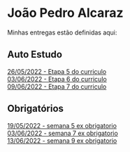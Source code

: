 # João Pedro Alcaraz
Minhas entregas estão definidas aqui:
## Auto Estudo
<a href="https://github.com/joaoalca/Modulo-2/tree/main/03_AUT_EST_ENTREGA/Semana%206/API-NODE"> 26/05/2022 - Etapa 5 do curriculo </a>
</br>
<a href="https://github.com/joaoalca/Modulo-2/tree/main/03_AUT_EST_ENTREGA/Semana%207/API-NODE"> 03/06/2022 - Etapa 6 do curriculo </a>
</br>
<a href="https://github.com/joaoalca/Modulo-2/tree/main/03_AUT_EST_ENTREGA/Semana%208/API-NODE"> 09/06/2022 - Etapa 7 do curriculo </a>
## Obrigatórios
<a href="https://github.com/joaoalca/Modulo-2/tree/main/04_AUT_EST_EX_OBRIGATORIOS/Semana%205/Exerc%C3%ADcios%20obrigat%C3%B3rios"> 19/05/2022 - semana 5 ex obrigatorio </a>
</br>
<a href="https://github.com/joaoalca/Modulo-2/tree/main/04_AUT_EST_EX_OBRIGATORIOS/Semana%207/Exercicios%20obriagat%C3%B3tios%20-%207"> 03/06/2022 - semana 7 ex obrigatorio </a>
</br>
<a href="https://github.com/joaoalca/Modulo-2/tree/main/04_AUT_EST_EX_OBRIGATORIOS/Semana%209/Exerc%C3%ADcios%20obrigat%C3%B3rios%209"> 13/06/2022 - semana 9 ex obrigatorio </a>
